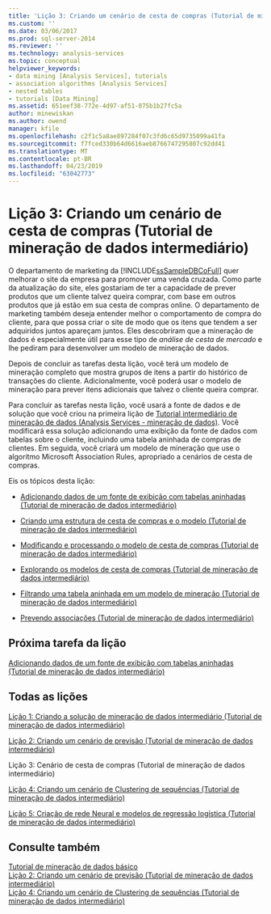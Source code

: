 ```yaml
---
title: 'Lição 3: Criando um cenário de cesta de compras (Tutorial de mineração de dados intermediário) | Microsoft Docs'
ms.custom: ''
ms.date: 03/06/2017
ms.prod: sql-server-2014
ms.reviewer: ''
ms.technology: analysis-services
ms.topic: conceptual
helpviewer_keywords:
- data mining [Analysis Services], tutorials
- association algorithms [Analysis Services]
- nested tables
- tutorials [Data Mining]
ms.assetid: 651eef38-772e-4d97-af51-075b1b27fc5a
author: minewiskan
ms.author: owend
manager: kfile
ms.openlocfilehash: c2f1c5a8ae897284f07c3fd6c65d9735099a41fa
ms.sourcegitcommit: f7fced330b64d6616aeb8766747295807c92dd41
ms.translationtype: MT
ms.contentlocale: pt-BR
ms.lasthandoff: 04/23/2019
ms.locfileid: "63042773"
---
```

# <a name="lesson-3-building-a-market-basket-scenario-intermediate-data-mining-tutorial"></a>Lição 3: Criando um cenário de cesta de compras (Tutorial de mineração de dados intermediário)
  O departamento de marketing da [!INCLUDE[ssSampleDBCoFull](../includes/sssampledbcofull-md.md)] quer melhorar o site da empresa para promover uma venda cruzada. Como parte da atualização do site, eles gostariam de ter a capacidade de prever produtos que um cliente talvez queira comprar, com base em outros produtos que já estão em sua cesta de compras online. O departamento de marketing também deseja entender melhor o comportamento de compra do cliente, para que possa criar o site de modo que os itens que tendem a ser adquiridos juntos apareçam juntos. Eles descobriram que a mineração de dados é especialmente útil para esse tipo de *análise de cesta de mercado* e lhe pediram para desenvolver um modelo de mineração de dados.  
  
 Depois de concluir as tarefas desta lição, você terá um modelo de mineração completo que mostra grupos de itens a partir do histórico de transações do cliente. Adicionalmente, você poderá usar o modelo de mineração para prever itens adicionais que talvez o cliente queira comprar.  
  
 Para concluir as tarefas nesta lição, você usará a fonte de dados e de solução que você criou na primeira lição de [Tutorial intermediário de mineração de dados &#40;Analysis Services - mineração de dados&#41;](../../2014/tutorials/intermediate-data-mining-tutorial-analysis-services-data-mining.md). Você modificará essa solução adicionando uma exibição da fonte de dados com tabelas sobre o cliente, incluindo uma tabela aninhada de compras de clientes.  Em seguida, você criará um modelo de mineração que use o algoritmo Microsoft Association Rules, apropriado a cenários de cesta de compras.  
  
 Eis os tópicos desta lição:  
  
-   [Adicionando dados de um fonte de exibição com tabelas aninhadas &#40;Tutorial de mineração de dados intermediário&#41;](../../2014/tutorials/adding-a-data-source-view-with-nested-tables-intermediate-data-mining-tutorial.md)  
  
-   [Criando uma estrutura de cesta de compras e o modelo &#40;Tutorial de mineração de dados intermediário&#41;](../../2014/tutorials/creating-a-market-basket-structure-and-model-intermediate-data-mining-tutorial.md)  
  
-   [Modificando e processando o modelo de cesta de compras &#40;Tutorial de mineração de dados intermediário&#41;](../../2014/tutorials/modify-process-market-basket-model-intermediate-data-mining-tutorial.md)  
  
-   [Explorando os modelos de cesta de compras &#40;Tutorial de mineração de dados intermediário&#41;](../../2014/tutorials/exploring-the-market-basket-models-intermediate-data-mining-tutorial.md)  
  
-   [Filtrando uma tabela aninhada em um modelo de mineração &#40;Tutorial de mineração de dados intermediário&#41;](../../2014/tutorials/filtering-a-nested-table-in-a-mining-model-intermediate-data-mining-tutorial.md)  
  
-   [Prevendo associações &#40;Tutorial de mineração de dados intermediário&#41;](../../2014/tutorials/predicting-associations-intermediate-data-mining-tutorial.md)  
  
## <a name="next-task-in-lesson"></a>Próxima tarefa da lição  
 [Adicionando dados de um fonte de exibição com tabelas aninhadas &#40;Tutorial de mineração de dados intermediário&#41;](../../2014/tutorials/adding-a-data-source-view-with-nested-tables-intermediate-data-mining-tutorial.md)  
  
## <a name="all-lessons"></a>Todas as lições  
 [Lição 1: Criando a solução de mineração de dados intermediário &#40;Tutorial de mineração de dados intermediário&#41;](../../2014/tutorials/lesson-1-create-solution-intermediate-data-mining-tutorial.md)  
  
 [Lição 2: Criando um cenário de previsão &#40;Tutorial de mineração de dados intermediário&#41;](../../2014/tutorials/lesson-2-building-a-forecasting-scenario-intermediate-data-mining-tutorial.md)  
  
 Lição 3: Cenário de cesta de compras (Tutorial de mineração de dados intermediário)  
  
 [Lição 4: Criando um cenário de Clustering de sequências &#40;Tutorial de mineração de dados intermediário&#41;](../../2014/tutorials/lesson-4-build-sequence-clustering-scenario-intermediate-data-mining.md)  
  
 [Lição 5: Criação de rede Neural e modelos de regressão logística &#40;Tutorial de mineração de dados intermediário&#41;](../../2014/tutorials/lesson-5-build-models-intermediate-data-mining-tutorial.md)  
  
## <a name="see-also"></a>Consulte também  
 [Tutorial de mineração de dados básico](../../2014/tutorials/basic-data-mining-tutorial.md)   
 [Lição 2: Criando um cenário de previsão &#40;Tutorial de mineração de dados intermediário&#41;](../../2014/tutorials/lesson-2-building-a-forecasting-scenario-intermediate-data-mining-tutorial.md)   
 [Lição 4: Criando um cenário de Clustering de sequências &#40;Tutorial de mineração de dados intermediário&#41;](../../2014/tutorials/lesson-4-build-sequence-clustering-scenario-intermediate-data-mining.md)  
  
  
